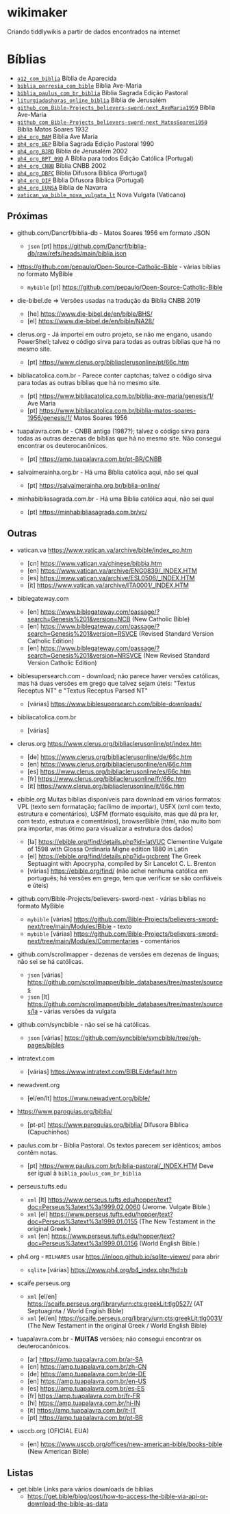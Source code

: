 # wikimaker
Criando tiddlywikis a partir de dados encontrados na internet

# Bíblias

* [`a12_com_biblia`](https://www.a12.com/biblia) Bíblia de Aparecida
* [`biblia_parresia_com_bible`](https://claretianos.com.br/biblia-ave-maria-online/) Bíblia Ave-Maria
* [`biblia_paulus_com_br_biblia`](https://biblia.paulus.com.br/) Bíblia Sagrada Edição Pastoral
* [`liturgiadashoras_online_biblia`](https://liturgiadashoras.online/biblia/biblia-jerusalem/) Bíblia de Jerusalém
* [`github_com_Bible-Projects_believers-sword-next_AveMaria1959`](https://github.com/Bible-Projects/believers-sword-next/raw/refs/heads/main/Modules/Bible/B%C3%ADblia%20Ave-Maria%201959.SQLite3) Bíblia Ave-Maria
* [`github_com_Bible-Projects_believers-sword-next_MatosSoares1950`](https://github.com/Bible-Projects/believers-sword-next/raw/refs/heads/main/Modules/Bible/B%C3%ADblia%20Padre%20Matos%20Soares%201950.SQLite3) Bíblia Matos Soares 1932
* [`ph4_org_BAM`](https://www.ph4.org/_dl.php?back=bbl&a=BAM&b=mybible&c) Bíblia Ave Maria
* [`ph4_org_BEP`](https://www.ph4.org/_dl.php?back=bbl&a=BEP&b=mybible&c) Bíblia Sagrada Edição Pastoral 1990
* [`ph4_org_BJRD`](https://www.ph4.org/_dl.php?back=bbl&a=BJRD&b=mybible&c) Bíblia de Jerusalém 2002
* [`ph4_org_BPT_09D`](https://www.ph4.org/_dl.php?back=bbl&a=BPT%2709D&b=mybible&c) A Bíblia para todos Edição Católica (Portugal)
* [`ph4_org_CNBB`](https://www.ph4.org/_dl.php?back=bbl&a=CNBB&b=mybible&c) Bíblia CNBB 2002
* [`ph4_org_DBFC`](https://www.ph4.org/_dl.php?back=bbl&a=DBFC&b=mybible&c) Bíblia Difusora Bíblica (Portugal)
* [`ph4_org_DIF`](https://www.ph4.org/_dl.php?back=bbl&a=DIF&b=mybible&c) Bíblia Difusora Bíblica (Portugal)
* [`ph4_org_EUNSA`](https://www.ph4.org/_dl.php?back=bbl&a=EUNSA&b=mybible&c) Bíblia de Navarra
* [`vatican_va_bible_nova_vulgata_lt`](https://www.vatican.va/archive/bible/nova_vulgata/documents/nova-vulgata_index_lt.html) Nova Vulgata (Vaticano)

## Próximas

* github.com/Dancrf/biblia-db - Matos Soares 1956 em formato JSON
  * `json` [pt] https://github.com/Dancrf/biblia-db/raw/refs/heads/main/biblia.json

* https://github.com/pepaulo/Open-Source-Catholic-Bible - várias bíblias no formato MyBible
  * `mybible` [pt] https://github.com/pepaulo/Open-Source-Catholic-Bible

* die-bibel.de => Versões usadas na tradução da Bíblia CNBB 2019
  * [he] https://www.die-bibel.de/en/bible/BHS/
  * [el] https://www.die-bibel.de/en/bible/NA28/

* clerus.org - Já importei em outro projeto, se não me engano, usando PowerShell; talvez o código sirva para todas as outras bíblias que há no mesmo site.
  * [pt] https://www.clerus.org/bibliaclerusonline/pt/66c.htm

* bibliacatolica.com.br - Parece conter captchas; talvez o código sirva para todas as outras bíblias que há no mesmo site.
  * [pt] https://www.bibliacatolica.com.br/biblia-ave-maria/genesis/1/ Ave Maria
  * [pt] https://www.bibliacatolica.com.br/biblia-matos-soares-1956/genesis/1/ Matos Soares 1956

* tuapalavra.com.br - CNBB antiga (1987?); talvez o código sirva para todas as outras dezenas de bíblias que há no mesmo site. Não consegui encontrar os deuterocanônicos.
  * [pt] https://amp.tuapalavra.com.br/pt-BR/CNBB

* salvaimerainha.org.br - Há uma Bíblia católica aqui, não sei qual
  * [pt] https://salvaimerainha.org.br/biblia-online/

* minhabibliasagrada.com.br - Há uma Bíblia católica aqui, não sei qual
  * [pt] https://minhabibliasagrada.com.br/vc/

## Outras

* vatican.va https://www.vatican.va/archive/bible/index_po.htm
  * [cn] https://www.vatican.va/chinese/bibbia.htm
  * [en] https://www.vatican.va/archive/ENG0839/_INDEX.HTM
  * [es] https://www.vatican.va/archive/ESL0506/_INDEX.HTM
  * [it] https://www.vatican.va/archive/ITA0001/_INDEX.HTM

* biblegateway.com
  * [en] https://www.biblegateway.com/passage/?search=Genesis%201&version=NCB (New Catholic Bible)
  * [en] https://www.biblegateway.com/passage/?search=Genesis%201&version=RSVCE (Revised Standard Version Catholic Edition)
  * [en] https://www.biblegateway.com/passage/?search=Genesis%201&version=NRSVCE (New Revised Standard Version Catholic Edition)

* biblesupersearch.com - download; não parece haver versões católicas, mas há duas versões em grego que talvez sejam úteis: "Textus Receptus NT" e "Textus Receptus Parsed NT"
  * [várias] https://www.biblesupersearch.com/bible-downloads/

* bibliacatolica.com.br
  * [várias]

* clerus.org https://www.clerus.org/bibliaclerusonline/pt/index.htm
  * [de] https://www.clerus.org/bibliaclerusonline/de/66c.htm
  * [en] https://www.clerus.org/bibliaclerusonline/en/66c.htm
  * [es] https://www.clerus.org/bibliaclerusonline/es/66c.htm
  * [fr] https://www.clerus.org/bibliaclerusonline/fr/66c.htm
  * [it] https://www.clerus.org/bibliaclerusonline/it/66c.htm

* ebible.org Muitas bíblias disponíveis para download em vários formatos: VPL (texto sem formatação; facílimo de importar), USFX (xml com texto, estrutura e comentários), USFM	(formato esquisito, mas que dá pra ler, com texto, estrutura e comentários), browserBible (html, não muito bom pra importar, mas ótimo para visualizar a estrutura dos dados)
  * [la] https://ebible.org/find/details.php?id=latVUC Clementine Vulgate of 1598 with Glossa Ordinaria Migne edition 1880 in Latin
  * [el] https://ebible.org/find/details.php?id=grcbrent The Greek Septuagint with Apocrypha, compiled by Sir Lancelot C. L. Brenton
  * [várias] https://ebible.org/find/ (não achei nenhuma católica em português; há versões em grego, tem que verificar se são confiáveis e úteis)

* github.com/Bible-Projects/believers-sword-next - várias bíblias no formato MyBible
  * `mybible` [várias] https://github.com/Bible-Projects/believers-sword-next/tree/main/Modules/Bible - texto
  * `mybible` [várias] https://github.com/Bible-Projects/believers-sword-next/tree/main/Modules/Commentaries - comentários

* github.com/scrollmapper - dezenas de versões em dezenas de línguas; não sei se há católicas.
  * `json` [várias] https://github.com/scrollmapper/bible_databases/tree/master/sources
  * `json` [lt] https://github.com/scrollmapper/bible_databases/tree/master/sources/la - várias versões da vulgata

* github.com/syncbible - não sei se há católicas.
  * `json` [várias] https://github.com/syncbible/syncbible/tree/gh-pages/bibles

* intratext.com
  * [várias] https://www.intratext.com/BIBLE/default.htm

* newadvent.org
  * [el/en/lt] https://www.newadvent.org/bible/

* https://www.paroquias.org/biblia/
  * [pt-pt] https://www.paroquias.org/biblia/ Difusora Bíblica (Capuchinhos)

* paulus.com.br - Bíblia Pastoral. Os textos parecem ser idênticos; ambos contêm notas.
  * [pt] https://www.paulus.com.br/biblia-pastoral/_INDEX.HTM Deve ser igual à `biblia_paulus_com_br_biblia`

* perseus.tufts.edu
  * `xml` [lt] https://www.perseus.tufts.edu/hopper/text?doc=Perseus%3atext%3a1999.02.0060 (Jerome. Vulgate Bible.)
  * `xml` [el] https://www.perseus.tufts.edu/hopper/text?doc=Perseus%3atext%3a1999.01.0155 (The New Testament in the original Greek.)
  * `xml` [en] https://www.perseus.tufts.edu/hopper/text?doc=Perseus%3atext%3a1999.01.0156 (World English Bible.)

* ph4.org - `MILHARES` usar https://inloop.github.io/sqlite-viewer/ para abrir
  * `sqlite` [várias] https://www.ph4.org/b4_index.php?hd=b

* scaife.perseus.org
  * `xml` [el/en] https://scaife.perseus.org/library/urn:cts:greekLit:tlg0527/ (AT Septuaginta / World English Bible)
  * `xml` [el/en] https://scaife.perseus.org/library/urn:cts:greekLit:tlg0031/ (The New Testament in the original Greek / World English Bible)

* tuapalavra.com.br - **MUITAS** versões; não consegui encontrar os deuterocanônicos.
  * [ar] https://amp.tuapalavra.com.br/ar-SA
  * [cn] https://amp.tuapalavra.com.br/zh-CN
  * [de] https://amp.tuapalavra.com.br/de-DE
  * [en] https://amp.tuapalavra.com.br/en-US
  * [es] https://amp.tuapalavra.com.br/es-ES
  * [fr] https://amp.tuapalavra.com.br/fr-FR
  * [hi] https://amp.tuapalavra.com.br/hi-IN
  * [it] https://amp.tuapalavra.com.br/it-IT
  * [pt] https://amp.tuapalavra.com.br/pt-BR

* usccb.org (OFICIAL EUA)
  * [en] https://www.usccb.org/offices/new-american-bible/books-bible (New American Bible)

## Listas

* get.bible Links para vários downloads de bíblias
  * https://get.bible/blog/post/how-to-access-the-bible-via-api-or-download-the-bible-as-data
